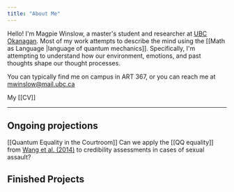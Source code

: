 ```yaml
---
title: "About Me"
---
```



Hello! I'm Magpie Winslow, a master's student and researcher at [UBC Okanagan](https://ok.ubc.ca). Most of my work attempts to describe the mind using the [[Math as Language |language of quantum mechanics]]. Specifically, I'm attempting to understand how our environment, emotions, and past thoughts shape our thought processes. 

You can typically find me on campus in ART 367, or you can reach me at [mwinslow@mail.ubc.ca](mailto:mwinslow@mail.ubc.ca)

My [[CV]]

---
## Ongoing projections

[[Quantum Equality in the Courtroom]]
	Can we apply the [[QQ equality]] from [Wang et al. (2014)](https://www.pnas.org/doi/abs/10.1073/pnas.1407756111) to credibility assessments in cases of sexual assault?



## Finished Projects

